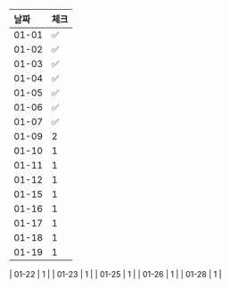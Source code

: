 | 날짜  | 체크 |
|:------|:----|
| 01-01 | ✅ |
| 01-02 | ✅ |
| 01-03 | ✅ |
| 01-04 | ✅ |
| 01-05 | ✅ |
| 01-06 | ✅ |
| 01-07 | ✅ |
| 01-09 | 2 |
| 01-10 | 1 |
| 01-11 | 1 |
| 01-12 | 1 |
| 01-15 | 1 |
| 01-16 | 1 |
| 01-17 | 1 |
| 01-18 | 1 |
| 01-19 | 1 |

| 01-22 | 1 |
| 01-23 | 1 |
| 01-25 | 1 |
| 01-26 | 1 |
| 01-28 | 1 |

